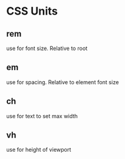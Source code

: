 # CSS Units

## rem
use for font size. Relative to root

## em
use for spacing. Relative to element font size

## ch
use for text to set max width 

## vh 
use for height of viewport 
